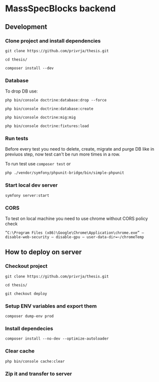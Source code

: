 # MassSpecBlocks backend
## Development
### Clone project and install dependencies
```git clone https://github.com/privrja/thesis.git```

```cd thesis/```

```composer install --dev```

### Database

To drop DB use:

```php bin/console doctrine:database:drop --force```

```php bin/console doctrine:database:create```

```php bin/console doctrine:mig:mig```

```php bin/console doctrine:fixtures:load```

### Run tests
Before every test you need to delete, create, migrate and purge DB like in previuos step, now test can't be run more times in a row.

To run test use
```composer test```
or

```php ./vendor/symfony/phpunit-bridge/bin/simple-phpunit```

### Start local dev server 
```symfony server:start```

### CORS
To test on local machine you need to use chrome without CORS policy check

```”C:\Program Files (x86)\Google\Chrome\Application\chrome.exe” — disable-web-security — disable-gpu — user-data-dir=~/chromeTemp```

## How to deploy on server
### Checkout project
```git clone https://github.com/privrja/thesis.git```

```cd thesis/```

```git checkout deploy```

### Setup ENV variables and export them
```composer dump-env prod```

### Install dependecies
 ```composer install --no-dev --optimize-autoloader```

### Clear cache
```php bin/console cache:clear```

### Zip it and transfer to server